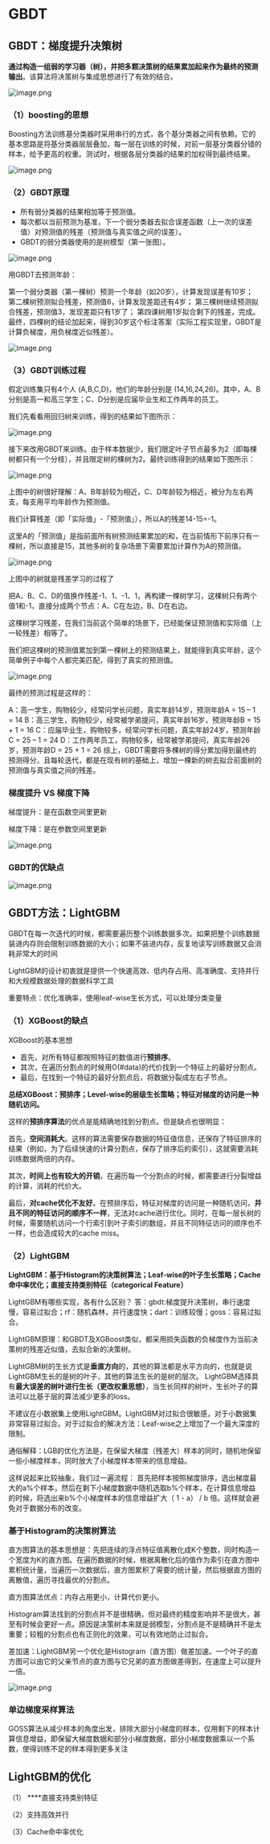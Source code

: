 # GBDT

## **GBDT：梯度提升决策树**

**通过构造一组弱的学习器（树），并把多颗决策树的结果累加起来作为最终的预测输出**。该算法将决策树与集成思想进行了有效的结合。

![image.png](https://github.com/Wzy1007007/ML-DL/blob/main/ML%E3%80%81DL/GBDT%E5%9B%BE%E7%89%87/image.png)

### （1）boosting的思想

Boosting方法训练基分类器时采用串行的方式，各个基分类器之间有依赖。它的基本思路是将基分类器层层叠加，每一层在训练的时候，对前一层基分类器分错的样本，给予更高的权重。测试时，根据各层分类器的结果的加权得到最终结果。

![image.png](https://github.com/Wzy1007007/ML-DL/blob/main/ML%E3%80%81DL/GBDT%E5%9B%BE%E7%89%87/image%201.png)

### （2）GBDT原理

- 所有弱分类器的结果相加等于预测值。
- 每次都以当前预测为基准，下一个弱分类器去拟合误差函数（上一次的误差值）对预测值的残差（预测值与真实值之间的误差）。
- GBDT的弱分类器使用的是树模型（第一张图）。

![image.png](https://github.com/Wzy1007007/ML-DL/blob/main/ML%E3%80%81DL/GBDT%E5%9B%BE%E7%89%87/image%202.png)

用GBDT去预测年龄：

第一个弱分类器（第一棵树）预测一个年龄（如20岁），计算发现误差有10岁；
第二棵树预测拟合残差，预测值6，计算发现差距还有4岁；
第三棵树继续预测拟合残差，预测值3，发现差距只有1岁了；
第四课树用1岁拟合剩下的残差，完成。
最终，四棵树的结论加起来，得到30岁这个标注答案（实际工程实现里，GBDT是计算负梯度，用负梯度近似残差）。

![image.png](https://github.com/Wzy1007007/ML-DL/blob/main/ML%E3%80%81DL/GBDT%E5%9B%BE%E7%89%87/image%203.png)

### （3）GBDT训练过程

假定训练集只有4个人 (A,B,C,D)，他们的年龄分别是 (14,16,24,26)。其中，A、B分别是高一和高三学生；C、D分别是应届毕业生和工作两年的员工。

我们先看看用回归树来训练，得到的结果如下图所示：

![image.png](https://github.com/Wzy1007007/ML-DL/blob/main/ML%E3%80%81DL/GBDT%E5%9B%BE%E7%89%87/image%204.png)

接下来改用GBDT来训练。由于样本数据少，我们限定叶子节点最多为2（即每棵树都只有一个分枝），并且限定树的棵树为2。最终训练得到的结果如下图所示：

![image.png](https://github.com/Wzy1007007/ML-DL/blob/main/ML%E3%80%81DL/GBDT%E5%9B%BE%E7%89%87/image%205.png)

上图中的树很好理解：A、B年龄较为相近，C、D年龄较为相近，被分为左右两支，每支用平均年龄作为预测值。

我们计算残差（即「实际值」-「预测值」），所以A的残差14-15=-1。

这里A的「预测值」是指前面所有树预测结果累加的和，在当前情形下前序只有一棵树，所以直接是15，其他多树的复杂场景下需要累加计算作为A的预测值。

![image.png](https://github.com/Wzy1007007/ML-DL/blob/main/ML%E3%80%81DL/GBDT%E5%9B%BE%E7%89%87/image%206.png)

上图中的树就是残差学习的过程了

把A、B、C、D的值换作残差-1、1、-1、1，再构建一棵树学习，这棵树只有两个值1和-1，直接分成两个节点：A、C在左边，B、D在右边。

这棵树学习残差，在我们当前这个简单的场景下，已经能保证预测值和实际值（上一轮残差）相等了。

我们把这棵树的预测值累加到第一棵树上的预测结果上，就能得到真实年龄，这个简单例子中每个人都完美匹配，得到了真实的预测值。

![image.png](https://github.com/Wzy1007007/ML-DL/blob/main/ML%E3%80%81DL/GBDT%E5%9B%BE%E7%89%87/image%207.png)

最终的预测过程是这样的：

A：高一学生，购物较少，经常问学长问题，真实年龄14岁，预测年龄A = 15 – 1 = 14
B：高三学生，购物较少，经常被学弟提问，真实年龄16岁，预测年龄B = 15 + 1 = 16
C：应届毕业生，购物较多，经常问学长问题，真实年龄24岁，预测年龄C = 25 – 1 = 24
D：工作两年员工，购物较多，经常被学弟提问，真实年龄26岁，预测年龄D = 25 + 1 = 26
综上，GBDT需要将多棵树的得分累加得到最终的预测得分，且每轮迭代，都是在现有树的基础上，增加一棵新的树去拟合前面树的预测值与真实值之间的残差。

### 梯度提升 VS 梯度下降

梯度提升：是在函数空间里更新

梯度下降：是在参数空间里更新

![image.png](https://github.com/Wzy1007007/ML-DL/blob/main/ML%E3%80%81DL/GBDT%E5%9B%BE%E7%89%87/image%208.png)

### GBDT的优缺点

![image.png](https://github.com/Wzy1007007/ML-DL/blob/main/ML%E3%80%81DL/GBDT%E5%9B%BE%E7%89%87/image%209.png)

## GBDT方法：LightGBM

GBDT在每一次迭代的时候，都需要遍历整个训练数据多次。如果把整个训练数据装进内存则会限制训练数据的大小；如果不装进内存，反复地读写训练数据又会消耗非常大的时间

LightGBM的设计初衷就是提供一个快速高效、低内存占用、高准确度、支持并行和大规模数据处理的数据科学工具

重要特点：优化准确率，使用leaf-wise生长方式，可以处理分类变量

### （1）XGBoost的缺点

XGBoost的基本思想

- 首先，对所有特征都按照特征的数值进行**预排序**。
- 其次，在遍历分割点的时候用O(#data)的代价找到一个特征上的最好分割点。
- 最后，在找到一个特征的最好分割点后，将数据分裂成左右子节点。

**总结XGBoost：预排序；Level-wise的层级生长策略；特征对梯度的访问是一种随机访问。**

这样的**预排序算法**的优点是能精确地找到分割点。但是缺点也很明显：

首先，**空间消耗大**。这样的算法需要保存数据的特征值信息，还保存了特征排序的结果（例如，为了后续快速的计算分割点，保存了排序后的索引），这就需要消耗训练数据两倍的内存。

其次，**时间上也有较大的开销**，在遍历每一个分割点的时候，都需要进行分裂增益的计算，消耗的代价大。

最后，**对cache优化不友好**。在预排序后，特征对梯度的访问是一种随机访问，**并且不同的特征访问的顺序不一样**，无法对cache进行优化。同时，在每一层长树的时候，需要随机访问一个行索引到叶子索引的数组，并且不同特征访问的顺序也不一样，也会造成较大的cache miss。

### （2）LightGBM

**LightGBM：基于Histogram的决策树算法；Leaf-wise的叶子生长策略；Cache命中率优化；直接支持类别特征（categorical Feature）**

LightGBM有哪些实现，各有什么区别？
答：gbdt:梯度提升决策树，串行速度慢，容易过拟合；rf：随机森林，并行速度快；dart：训练较慢；goss：容易过拟合。

LightGBM原理：和GBDT及XGBoost类似，都采用损失函数的负梯度作为当前决策树的残差近似值，去拟合新的决策树。

LightGBM树的生长方式是**垂直方向**的，其他的算法都是水平方向的，也就是说LightGBM生长的是树的叶子，其他的算法生长的是树的层次。
LightGBM选择具有**最大误差的树叶进行生长（更改权重思想）**，当生长同样的树叶，生长叶子的算法可以比基于层的算法减少更多的loss。

不建议在小数据集上使用LightGBM。LightGBM对过拟合很敏感，对于小数据集非常容易过拟合。对于过拟合的解决方法：Leaf-wise之上增加了一个最大深度的限制。

通俗解释：LGB的优化方法是，在保留大梯度（残差大）样本的同时，随机地保留一些小梯度样本，同时放大了小梯度样本带来的信息增益。

这样说起来比较抽象，我们过一遍流程： 首先把样本按照梯度排序，选出梯度最大的a%个样本，然后在剩下小梯度数据中随机选取b%个样本，在计算信息增益的时候，将选出来b%个小梯度样本的信息增益扩大（ 1 - a） / b 倍。这样就会避免对于数据分布的改变。

### **基于Histogram的决策树算法**

直方图算法的基本思想是：先把连续的浮点特征值离散化成K个整数，同时构造一个宽度为K的直方图。在遍历数据的时候，根据离散化后的值作为索引在直方图中累积统计量，当遍历一次数据后，直方图累积了需要的统计量，然后根据直方图的离散值，遍历寻找最优的分割点。

直方图算法优点：内存占用更小，计算代价更小。

Histogram算法找到的分割点并不是很精确，但对最终的精度影响并不是很大，甚至有时候会更好一点。原因是决策树本来就是弱模型，分割点是不是精确并不是太重要；较粗的分割点也有正则化的效果，可以有效地防止过拟合。

差加速：LightGBM另一个优化是Histogram（直方图）做差加速。一个叶子的直方图可以由它的父亲节点的直方图与它兄弟的直方图做差得到，在速度上可以提升一倍。

![image.png](https://github.com/Wzy1007007/ML-DL/blob/main/ML%E3%80%81DL/GBDT%E5%9B%BE%E7%89%87/image%2010.png)

### 单边梯度采样算法

GOSS算法从减少样本的角度出发，排除大部分小梯度的样本，仅用剩下的样本计算信息增益，即保留大梯度数据和部分小梯度数据，部分小梯度数据乘以一个系数，使得训练不足的样本得到更多关注

## LightGBM的优化

（1） ****直接支持类别特征

（2）支持高效并行

（3）Cache命中率优化
